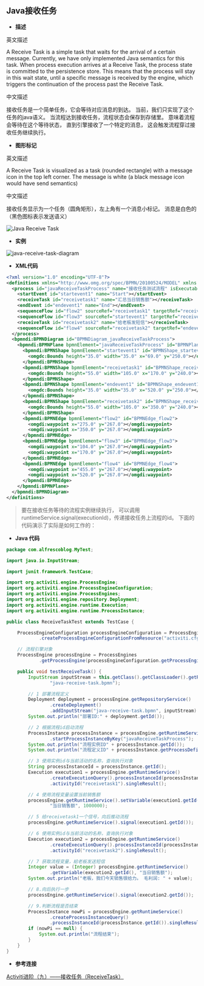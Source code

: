 ## Java接收任务

- **描述**

英文描述

A Receive Task is a simple task that waits for the arrival of a certain message. Currently, we have only implemented Java semantics for this task. When process execution arrives at a Receive Task, the process state is committed to the persistence store. This means that the process will stay in this wait state, until a specific message is received by the engine, which triggers the continuation of the process past the Receive Task.

中文描述

接收任务是一个简单任务，它会等待对应消息的到达。 当前，我们只实现了这个任务的java语义。 当流程达到接收任务，流程状态会保存到存储里。 意味着流程会等待在这个等待状态， 直到引擎接收了一个特定的消息， 这会触发流程穿过接收任务继续执行。

- **图形标记**

英文描述

A Receive Task is visualized as a task (rounded rectangle) with a message icon in the top left corner. The message is white (a black message icon would have send semantics)


中文描述

接收任务显示为一个任务（圆角矩形），左上角有一个消息小标记。 消息是白色的（黑色图标表示发送语义）

![Java Receive Task](http://7xphqb.com1.z0.glb.clouddn.com/c8a692abda41129a960443ea1e5c390c.png)

- **实例**

![java-receive-task-diagram](http://7xphqb.com1.z0.glb.clouddn.com/7b9b59c5ee24b83f81ac7193fa6a5b7b.png)


- **XML代码**

```XML
<?xml version="1.0" encoding="UTF-8"?>
<definitions xmlns="http://www.omg.org/spec/BPMN/20100524/MODEL" xmlns:xsi="http://www.w3.org/2001/XMLSchema-instance" xmlns:xsd="http://www.w3.org/2001/XMLSchema" xmlns:activiti="http://activiti.org/bpmn" xmlns:bpmndi="http://www.omg.org/spec/BPMN/20100524/DI" xmlns:omgdc="http://www.omg.org/spec/DD/20100524/DC" xmlns:omgdi="http://www.omg.org/spec/DD/20100524/DI" typeLanguage="http://www.w3.org/2001/XMLSchema" expressionLanguage="http://www.w3.org/1999/XPath" targetNamespace="http://www.activiti.org/test">
  <process id="javaReceiveTaskProcess" name="接收任务测试流程" isExecutable="true">
    <startEvent id="startevent1" name="Start"></startEvent>
    <receiveTask id="receivetask1" name="汇总当日销售额"></receiveTask>
    <endEvent id="endevent1" name="End"></endEvent>
    <sequenceFlow id="flow2" sourceRef="receivetask1" targetRef="receivetask2"></sequenceFlow>
    <sequenceFlow id="flow3" sourceRef="startevent1" targetRef="receivetask1"></sequenceFlow>
    <receiveTask id="receivetask2" name="给老板发短信"></receiveTask>
    <sequenceFlow id="flow4" sourceRef="receivetask2" targetRef="endevent1"></sequenceFlow>
  </process>
  <bpmndi:BPMNDiagram id="BPMNDiagram_javaReceiveTaskProcess">
    <bpmndi:BPMNPlane bpmnElement="javaReceiveTaskProcess" id="BPMNPlane_javaReceiveTaskProcess">
      <bpmndi:BPMNShape bpmnElement="startevent1" id="BPMNShape_startevent1">
        <omgdc:Bounds height="35.0" width="35.0" x="69.0" y="250.0"></omgdc:Bounds>
      </bpmndi:BPMNShape>
      <bpmndi:BPMNShape bpmnElement="receivetask1" id="BPMNShape_receivetask1">
        <omgdc:Bounds height="55.0" width="105.0" x="170.0" y="240.0"></omgdc:Bounds>
      </bpmndi:BPMNShape>
      <bpmndi:BPMNShape bpmnElement="endevent1" id="BPMNShape_endevent1">
        <omgdc:Bounds height="35.0" width="35.0" x="520.0" y="250.0"></omgdc:Bounds>
      </bpmndi:BPMNShape>
      <bpmndi:BPMNShape bpmnElement="receivetask2" id="BPMNShape_receivetask2">
        <omgdc:Bounds height="55.0" width="105.0" x="350.0" y="240.0"></omgdc:Bounds>
      </bpmndi:BPMNShape>
      <bpmndi:BPMNEdge bpmnElement="flow2" id="BPMNEdge_flow2">
        <omgdi:waypoint x="275.0" y="267.0"></omgdi:waypoint>
        <omgdi:waypoint x="350.0" y="267.0"></omgdi:waypoint>
      </bpmndi:BPMNEdge>
      <bpmndi:BPMNEdge bpmnElement="flow3" id="BPMNEdge_flow3">
        <omgdi:waypoint x="104.0" y="267.0"></omgdi:waypoint>
        <omgdi:waypoint x="170.0" y="267.0"></omgdi:waypoint>
      </bpmndi:BPMNEdge>
      <bpmndi:BPMNEdge bpmnElement="flow4" id="BPMNEdge_flow4">
        <omgdi:waypoint x="455.0" y="267.0"></omgdi:waypoint>
        <omgdi:waypoint x="520.0" y="267.0"></omgdi:waypoint>
      </bpmndi:BPMNEdge>
    </bpmndi:BPMNPlane>
  </bpmndi:BPMNDiagram>
</definitions>
```

>要在接收任务等待的流程实例继续执行， 可以调用runtimeService.signal(executionId)，传递接收任务上流程的id。 下面的代码演示了实际是如何工作的：

- **Java 代码**

```java
package com.alfrescoblog.MyTest;

import java.io.InputStream;

import junit.framework.TestCase;

import org.activiti.engine.ProcessEngine;
import org.activiti.engine.ProcessEngineConfiguration;
import org.activiti.engine.ProcessEngines;
import org.activiti.engine.repository.Deployment;
import org.activiti.engine.runtime.Execution;
import org.activiti.engine.runtime.ProcessInstance;

public class ReceiveTaskTest extends TestCase {

	ProcessEngineConfiguration processEngineConfiguration = ProcessEngineConfiguration
			.createProcessEngineConfigurationFromResource("activiti.cfg.xml","processEngineConfiguration");

	// 流程引擎对象
	ProcessEngine processEngine = ProcessEngines
			.getProcessEngine(processEngineConfiguration.getProcessEngineName());

	public void testReceiveTask() {
		InputStream inputStream = this.getClass().getClassLoader().getResourceAsStream(
				"java-receive-task.bpmn");

		// 1 部署流程定义
		Deployment deployment = processEngine.getRepositoryService()
				.createDeployment()
				.addInputStream("java-receive-task.bpmn", inputStream).deploy();
		System.out.println("部署ID:" + deployment.getId());

		// 2 根据流程id启动流程
		ProcessInstance processInstance = processEngine.getRuntimeService()
				.startProcessInstanceByKey("javaReceiveTaskProcess");
		System.out.println("流程实例ID" + processInstance.getId());
		System.out.println("流程定义ID" + processInstance.getProcessDefinitionId());

		// 3 使用实例id与当前活动的名称，查询执行对象
		String processInstanceId = processInstance.getId();
		Execution execution1 = processEngine.getRuntimeService()
				.createExecutionQuery().processInstanceId(processInstanceId)
				.activityId("receivetask1").singleResult();

		// 4 使用流程变量设置当前销售额
		processEngine.getRuntimeService().setVariable(execution1.getId(),
				"当日销售额", 1000000);

		// 5 给receivetask1一个信号，向后推动流程
		processEngine.getRuntimeService().signal(execution1.getId());

		// 6 使用实例id与当前活动的名称，查询执行对象
		Execution execution2 = processEngine.getRuntimeService()
				.createExecutionQuery().processInstanceId(processInstanceId)
				.activityId("receivetask2").singleResult();

		// 7 获取流程变量，給老板发送短信
		Integer value = (Integer) processEngine.getRuntimeService()
				.getVariable(execution2.getId(), "当日销售额");
		System.out.println("老板，我们今天销售很给力。 毛利润: " + value);

		// 8.向后执行一步
		processEngine.getRuntimeService().signal(execution2.getId());

		// 9.判断流程是否结束
		ProcessInstance nowPi = processEngine.getRuntimeService()
				.createProcessInstanceQuery()
				.processInstanceId(processInstance.getId()).singleResult();
		if (nowPi == null) {
			System.out.println("流程结束");
		}
	}
}
```


- **参考连接**

[Activiti进阶（九）——接收任务（ReceiveTask）][java_receive_task_url]


[java_receive_task_url]:http://blog.csdn.net/zjx86320/article/details/50385444 
